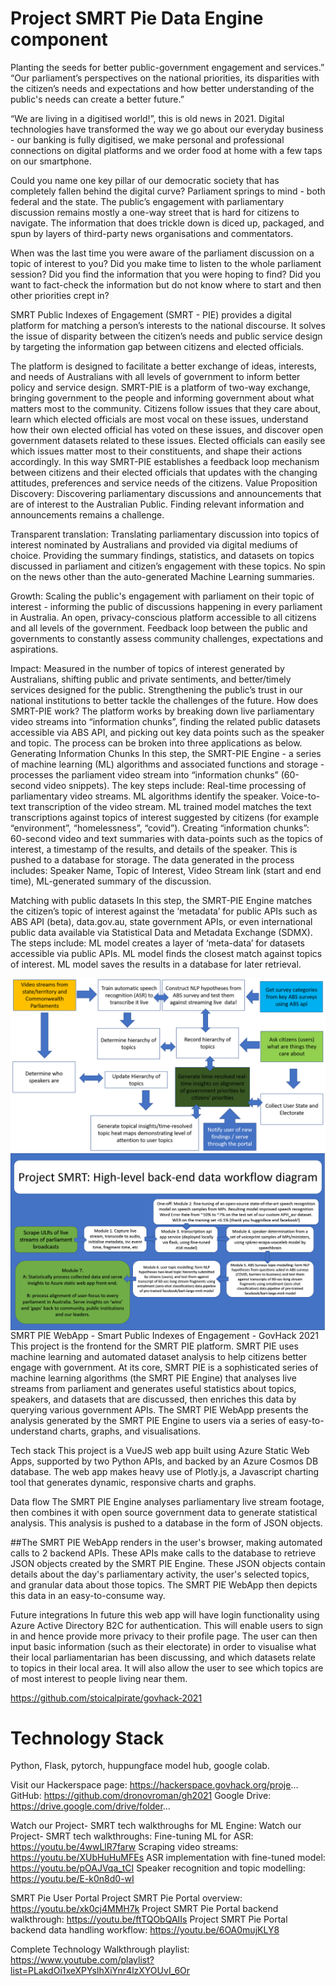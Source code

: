 # Project SMRT Pie Data Engine component

Planting the seeds for better public-government engagement and services.”
“Our parliament’s perspectives on the national priorities, its disparities with the citizen’s needs and expectations and how better understanding of the public's needs can create a better future.”

“We are living in a digitised world!”, this is old news in 2021. Digital technologies have transformed the way we go about our everyday business - our banking is fully digitised, we make personal and professional connections on digital platforms and we order food at home with a few taps on our smartphone.

Could you name one key pillar of our democratic society that has completely fallen behind the digital curve? Parliament springs to mind - both federal and the state. The public’s engagement with parliamentary discussion remains mostly a one-way street that is hard for citizens to navigate. The information that does trickle down is diced up, packaged, and spun by layers of third-party news organisations and commentators.

When was the last time you were aware of the parliament discussion on a topic of interest to you? Did you make time to listen to the whole parliament session? Did you find the information that you were hoping to find? Did you want to fact-check the information but do not know where to start and then other priorities crept in?

SMRT Public Indexes of Engagement (SMRT - PIE) provides a digital platform for matching a person’s interests to the national discourse. It solves the issue of disparity between the citizen’s needs and public service design by targeting the information gap between citizens and elected officials.

The platform is designed to facilitate a better exchange of ideas, interests, and needs of Australians with all levels of government to inform better policy and service design. SMRT-PIE is a platform of two-way exchange, bringing government to the people and informing government about what matters most to the community. Citizens follow issues that they care about, learn which elected officials are most vocal on these issues, understand how their own elected official has voted on these issues, and discover open government datasets related to these issues. Elected officials can easily see which issues matter most to their constituents, and shape their actions accordingly. In this way SMRT-PIE establishes a feedback loop mechanism between citizens and their elected officials that updates with the changing attitudes, preferences and service needs of the citizens.
Value Proposition
Discovery: Discovering parliamentary discussions and announcements that are of interest to the Australian Public. Finding relevant information and announcements remains a challenge.

Transparent translation: Translating parliamentary discussion into topics of interest nominated by Australians and provided via digital mediums of choice. Providing the summary findings, statistics, and datasets on topics discussed in parliament and citizen’s engagement with these topics. No spin on the news other than the auto-generated Machine Learning summaries.

Growth: Scaling the public's engagement with parliament on their topic of interest - informing the public of discussions happening in every parliament in Australia. An open, privacy-conscious platform accessible to all citizens and all levels of the government. Feedback loop between the public and governments to constantly assess community challenges, expectations and aspirations.

Impact: Measured in the number of topics of interest generated by Australians, shifting public and private sentiments, and better/timely services designed for the public. Strengthening the public’s trust in our national institutions to better tackle the challenges of the future.
How does SMRT-PIE work?
The platform works by breaking down live parliamentary video streams into “information chunks”, finding the related public datasets accessible via ABS API, and picking out key data points such as the speaker and topic. The process can be broken into three applications as below.
Generating Information Chunks
In this step, the SMRT-PIE Engine - a series of machine learning (ML) algorithms and associated functions and storage - processes the parliament video stream into “information chunks” (60-second video snippets). The key steps include:
Real-time processing of parliamentary video streams.
ML algorithms identify the speaker.
Voice-to-text transcription of the video stream.
ML trained model matches the text transcriptions against topics of interest suggested by citizens (for example “environment”, “homelessness”, “covid”).
Creating “information chunks”: 60-second video and text summaries with data-points such as the topics of interest, a timestamp of the results, and details of the speaker. This is pushed to a database for storage.
The data generated in the process includes: Speaker Name, Topic of Interest, Video Stream link (start and end time), ML-generated summary of the discussion.

Matching with public datasets
In this step, the SMRT-PIE Engine matches the citizen’s topic of interest against the ‘metadata’ for public APIs such as ABS API (beta), data.gov.au, state government APIs, or even international public data available via Statistical Data and Metadata Exchange (SDMX). The steps include:
ML model creates a layer of ‘meta-data’ for datasets accessible via public APIs.
ML model finds the closest match against topics of interest.
ML model saves the results in a database for later retrieval.

<img src="https://github.com/dronovroman/gh2021/blob/master/Project%20SMRT.png"
     alt="Markdown Monster icon"
     style="float: left; margin-right: 10px;" />

<img src="https://github.com/dronovroman/gh2021/blob/master/Backend%20data%20workflow%20diagram%20by%20module.png"
     alt="Markdown Monster icon"
     style="float: left; margin-right: 10px;" />



SMRT PIE WebApp - Smart Public Indexes of Engagement - GovHack 2021
This project is the frontend for the SMRT PIE platform. SMRT PIE uses machine learning and automated dataset analysis to help citizens better engage with government. At its core, SMRT PIE is a sophisticated series of machine learning algorithms (the SMRT PIE Engine) that analyses live streams from parliament and generates useful statistics about topics, speakers, and datasets that are discussed, then enriches this data by querying various government APIs. The SMRT PIE WebApp presents the analysis generated by the SMRT PIE Engine to users via a series of easy-to-understand charts, graphs, and visualisations.

Tech stack
This project is a VueJS web app built using Azure Static Web Apps, supported by two Python APIs, and backed by an Azure Cosmos DB database. The web app makes heavy use of Plotly.js, a Javascript charting tool that generates dynamic, responsive charts and graphs.

Data flow
The SMRT PIE Engine analyses parliamentary live stream footage, then combines it with open source government data to generate statistical analysis. This analysis is pushed to a database in the form of JSON objects.

##The SMRT PIE WebApp renders in the user's browser, making automated calls to 2 backend APIs. These APIs make calls to the database to retrieve JSON objects created by the SMRT PIE Engine. These JSON objects contain details about the day's parliamentary activity, the user's selected topics, and granular data about those topics. The SMRT PIE WebApp then depicts this data in an easy-to-consume way.

Future integrations
In future this web app will have login functionality using Azure Active Directory B2C for authentication. This will enable users to sign in and hence provide more privacy to their profile page. The user can then input basic information (such as their electorate) in order to visualise what their local parliamentarian has been discussing, and which datasets relate to topics in their local area. It will also allow the user to see which topics are of most interest to people living near them.

https://github.com/stoicalpirate/govhack-2021

# Technology Stack
Python, Flask, pytorch, huppungface model hub, google colab.


Visit our Hackerspace page: https://hackerspace.govhack.org/proje...
GitHub: https://github.com/dronovroman/gh2021
Google Drive: https://drive.google.com/drive/folder...

Watch our  Project- SMRT tech walkthroughs for ML Engine:
Watch our Project- SMRT tech walkthroughs:
Fine-tuning ML for ASR: https://youtu.be/4wwLlR7farw
Scraping video streams: https://youtu.be/XUbHuHuMFEs
ASR implementation with fine-tuned model: https://youtu.be/pOAJVqa_tCI
Speaker recognition and topic modelling: https://youtu.be/E-k0n8d0-wI


SMRT Pie User Portal
Project SMRT Pie Portal overview: https://youtu.be/xk0cj4MMH7k
Project SMRT Pie Portal backend walkthrough: https://youtu.be/ftTQObQAIIs
Project SMRT Pie Portal backend data handling workflow: https://youtu.be/6OA0mujKLY8

Complete Technology Walkthrough playlist:
https://www.youtube.com/playlist?list=PLakdOi1xeXPYslhXiYnr4lzXYOUvI_6Or


